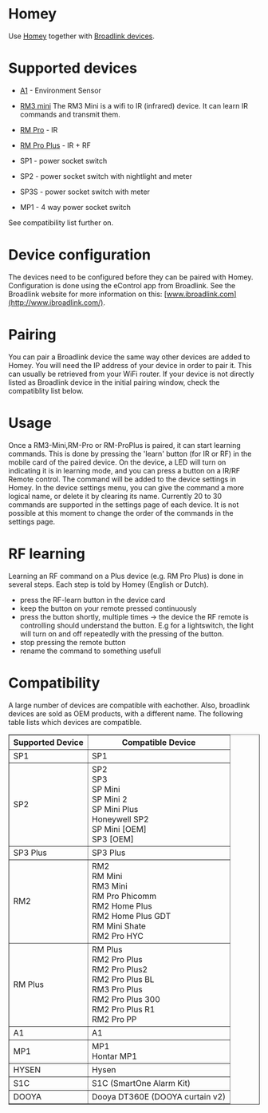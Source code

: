 # Homey

Use [Homey](https://www.athom.com/) together with [Broadlink devices](http://www.ibroadlink.com/).


# Supported devices

* [A1](http://www.ibroadlink.com/a1/) - Environment Sensor
* [RM3 mini](http://www.ibroadlink.com/rmMini3/)
  The RM3 Mini is a wifi to IR (infrared) device. It can learn IR commands and transmit them.
* [RM Pro](http://www.ibroadlink.com/rmPro)  - IR
* [RM Pro Plus](http://www.ibroadlink.com/rmPro+)   - IR + RF

* SP1  - power socket switch
* SP2  - power socket switch with nightlight and meter
* SP3S - power socket switch with meter
* MP1 - 4 way power socket switch


See compatibility list further on.

# Device configuration

The devices need to be configured before they can be paired with Homey.
Configuration is done using the eControl app from Broadlink. See the Broadlink website for more
information on this: [www.ibroadlink.com](http://www.ibroadlink.com/).

# Pairing

You can pair a Broadlink device the same way other devices are added to Homey.
You will need the IP address of your device in order to pair it. This can usually be retrieved from
your WiFi router.
If your device is not directly listed as Broadlink device in the initial pairing window, check the
compatiblity list below.

# Usage

Once a RM3-Mini,RM-Pro or RM-ProPlus is paired, it can start learning commands.
This is done by pressing the 'learn' button (for IR or RF) in the mobile card of the paired device.
On the device, a LED will turn on indicating it is in learning mode, and you can press a button on
a IR/RF Remote control.
The command will be added to the device settings in Homey. In the device settings menu, you can
give the command a more logical name, or delete it by clearing its name.
Currently 20 to 30 commands are supported in the settings page of each device.
It is not possible at this moment to change the order of the commands in the settings page.

# RF learning
Learning an RF command on a Plus device (e.g. RM Pro Plus) is done in several steps. Each step
is told by Homey (English or Dutch).
* press the RF-learn button in the device card
* keep the button on your remote pressed continuously
* press the button shortly, multiple times
  -> the device the RF remote is controlling should understand the button. E.g for a lightswitch, 
     the light will turn on and off repeatedly with the pressing of the button.
* stop pressing the remote button
* rename the command to something usefull 

# Compatibility

A large number of devices are compatible with eachother.
Also, broadlink devices are sold as OEM products, with a different name.
The following table lists which devices are compatible.

<table border=1>
<tr><th> Supported Device  </th><th> Compatible Device               </th></tr>
<tr><td> SP1               </td><td> SP1                             </td></tr>

<tr><td> SP2               </td><td> SP2                             <br>
                                     SP3                             <br>
                                     SP Mini                         <br>
                                     SP Mini 2                       <br>
                                     SP Mini Plus                    <br>
                                     Honeywell SP2                   <br>
                                     SP Mini [OEM]                   <br>
                                     SP3 [OEM]                       </td></tr>

<tr><td> SP3 Plus          </td><td> SP3 Plus                        </td></tr>

<tr><td> RM2               </td><td> RM2                             <br>
                                     RM Mini                         <br>
                                     RM3 Mini                        <br>
                                     RM Pro Phicomm                  <br>
                                     RM2 Home Plus                   <br>
                                     RM2 Home Plus GDT               <br>
                                     RM Mini Shate                   <br>
                                     RM2 Pro HYC                     </td></tr>

<tr><td>RM Plus            </td><td> RM Plus                         <br>
                                     RM2 Pro Plus                    <br>
                                     RM2 Pro Plus2                   <br>
                                     RM2 Pro Plus BL                 <br>
                                     RM3 Pro Plus                    <br>
                                     RM2 Pro Plus 300                <br>
                                     RM2 Pro Plus R1                 <br>
                                     RM2 Pro PP                      </td></tr>

<tr><td>A1                 </td><td> A1                              </td></tr>

<tr><td>MP1                </td><td> MP1                             <br>
                                     Hontar MP1                      </td></tr>

<tr><td>HYSEN              </td><td> Hysen                           </td></tr>

<tr><td>S1C                </td><td> S1C (SmartOne Alarm Kit)        </td></tr>

<tr><td>DOOYA              </td><td> Dooya DT360E (DOOYA curtain v2) </td></tr>
</table>

